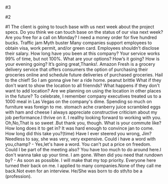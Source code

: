 #3

#2

#1
The client is going to touch base with us next week about the project specs.
Do you think we can touch base on the status of our visa next week?
Are you free for a call on Monday?
I need a money order for five hundred bucks.
Traffic jam
Myth buster
Many companies support employees to obtain visa, work permit, and/or green card.
Employees shouldn’t disclose their salary.
How long have you been at this company?
Your service works 99% of time, but not 100%.
What are your options?
How’s it going? How is your evening going? It’s going great,Thanks!.
Amazon Fresh is a grocery delivery service that offers consumers the option of purchasing their groceries online and schedule future deliveries of purchased groceries.
Hail to the chief!
So I am gonna give her a ride home.
peanut brittle
What if they don't want to show the location to all friennds?
What happens if they don't want to add location?
Are we planning on using the location in other places in the future?
To celebrate, I remember company executives treated us to a 1000 meal in Las Vegas on the company's dime.
Spending so much on furniture was foreign to me.
stomach ache
cranberry juice
scrambled eggs with ham and cheese
I always appreciate constructive criticism about my job performance.I thrive on it.
I reallhy looking forward to working with you.
Oh,No,That is so sweet .But thank you, though.
What is your commute like?How long does it to get in?
It was hard enough to convince jan to come.
How long did this take you?(time)
Have I ever steered you wrong, Jim?
Needless to say, she was very, very expensive.
Could i have a word with you,champ? - Yes,let's have a word.
You can't put a price on freedom.
Could I be part of the meeting also? You have too much to do around here.I don't wanna take up your time.
I am gone.
When did you need that rundown by? - As soon as possible.
I will make that my top priority.
Everyone here turned their back on me.
I applied to many companies.None of they call me back.Not even for an interview.
He/She was born to do sth/to be a (profession).


